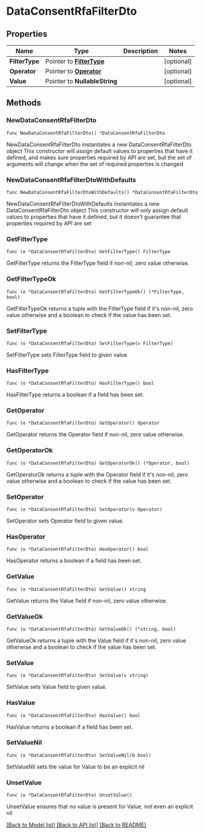 # DataConsentRfaFilterDto

## Properties

Name | Type | Description | Notes
------------ | ------------- | ------------- | -------------
**FilterType** | Pointer to [**FilterType**](FilterType.md) |  | [optional] 
**Operator** | Pointer to [**Operator**](Operator.md) |  | [optional] 
**Value** | Pointer to **NullableString** |  | [optional] 

## Methods

### NewDataConsentRfaFilterDto

`func NewDataConsentRfaFilterDto() *DataConsentRfaFilterDto`

NewDataConsentRfaFilterDto instantiates a new DataConsentRfaFilterDto object
This constructor will assign default values to properties that have it defined,
and makes sure properties required by API are set, but the set of arguments
will change when the set of required properties is changed

### NewDataConsentRfaFilterDtoWithDefaults

`func NewDataConsentRfaFilterDtoWithDefaults() *DataConsentRfaFilterDto`

NewDataConsentRfaFilterDtoWithDefaults instantiates a new DataConsentRfaFilterDto object
This constructor will only assign default values to properties that have it defined,
but it doesn't guarantee that properties required by API are set

### GetFilterType

`func (o *DataConsentRfaFilterDto) GetFilterType() FilterType`

GetFilterType returns the FilterType field if non-nil, zero value otherwise.

### GetFilterTypeOk

`func (o *DataConsentRfaFilterDto) GetFilterTypeOk() (*FilterType, bool)`

GetFilterTypeOk returns a tuple with the FilterType field if it's non-nil, zero value otherwise
and a boolean to check if the value has been set.

### SetFilterType

`func (o *DataConsentRfaFilterDto) SetFilterType(v FilterType)`

SetFilterType sets FilterType field to given value.

### HasFilterType

`func (o *DataConsentRfaFilterDto) HasFilterType() bool`

HasFilterType returns a boolean if a field has been set.

### GetOperator

`func (o *DataConsentRfaFilterDto) GetOperator() Operator`

GetOperator returns the Operator field if non-nil, zero value otherwise.

### GetOperatorOk

`func (o *DataConsentRfaFilterDto) GetOperatorOk() (*Operator, bool)`

GetOperatorOk returns a tuple with the Operator field if it's non-nil, zero value otherwise
and a boolean to check if the value has been set.

### SetOperator

`func (o *DataConsentRfaFilterDto) SetOperator(v Operator)`

SetOperator sets Operator field to given value.

### HasOperator

`func (o *DataConsentRfaFilterDto) HasOperator() bool`

HasOperator returns a boolean if a field has been set.

### GetValue

`func (o *DataConsentRfaFilterDto) GetValue() string`

GetValue returns the Value field if non-nil, zero value otherwise.

### GetValueOk

`func (o *DataConsentRfaFilterDto) GetValueOk() (*string, bool)`

GetValueOk returns a tuple with the Value field if it's non-nil, zero value otherwise
and a boolean to check if the value has been set.

### SetValue

`func (o *DataConsentRfaFilterDto) SetValue(v string)`

SetValue sets Value field to given value.

### HasValue

`func (o *DataConsentRfaFilterDto) HasValue() bool`

HasValue returns a boolean if a field has been set.

### SetValueNil

`func (o *DataConsentRfaFilterDto) SetValueNil(b bool)`

 SetValueNil sets the value for Value to be an explicit nil

### UnsetValue
`func (o *DataConsentRfaFilterDto) UnsetValue()`

UnsetValue ensures that no value is present for Value, not even an explicit nil

[[Back to Model list]](../README.md#documentation-for-models) [[Back to API list]](../README.md#documentation-for-api-endpoints) [[Back to README]](../README.md)


